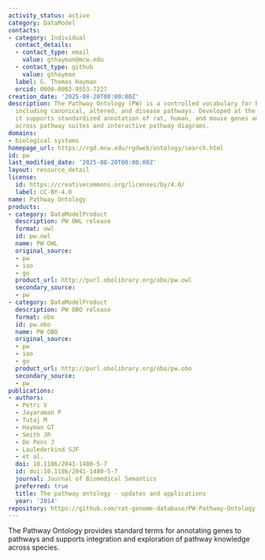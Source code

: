 ```yaml
---
activity_status: active
category: DataModel
contacts:
- category: Individual
  contact_details:
  - contact_type: email
    value: gthayman@mcw.edu
  - contact_type: github
    value: gthayman
  label: G. Thomas Hayman
  orcid: 0000-0002-9553-7227
creation_date: '2025-08-20T00:00:00Z'
description: The Pathway Ontology (PW) is a controlled vocabulary for biological pathways,
  including canonical, altered, and disease pathways. Developed at the Rat Genome Database,
  it supports standardized annotation of rat, human, and mouse genes and enables navigation
  across pathway suites and interactive pathway diagrams.
domains:
- biological systems
homepage_url: https://rgd.mcw.edu/rgdweb/ontology/search.html
id: pw
last_modified_date: '2025-08-20T00:00:00Z'
layout: resource_detail
license:
  id: https://creativecommons.org/licenses/by/4.0/
  label: CC-BY-4.0
name: Pathway Ontology
products:
- category: DataModelProduct
  description: PW OWL release
  format: owl
  id: pw.owl
  name: PW OWL
  original_source:
  - pw
  - iao
  - go
  product_url: http://purl.obolibrary.org/obo/pw.owl
  secondary_source:
  - pw
- category: DataModelProduct
  description: PW OBO release
  format: obo
  id: pw.obo
  name: PW OBO
  original_source:
  - pw
  - iao
  - go
  product_url: http://purl.obolibrary.org/obo/pw.obo
  secondary_source:
  - pw
publications:
- authors:
  - Petri V
  - Jayaraman P
  - Tutaj M
  - Hayman GT
  - Smith JR
  - De Pons J
  - Laulederkind SJF
  - et al.
  doi: 10.1186/2041-1480-5-7
  id: doi:10.1186/2041-1480-5-7
  journal: Journal of Biomedical Semantics
  preferred: true
  title: The pathway ontology - updates and applications
  year: '2014'
repository: https://github.com/rat-genome-database/PW-Pathway-Ontology
---
```


The Pathway Ontology provides standard terms for annotating genes to pathways and supports
integration and exploration of pathway knowledge across species.
